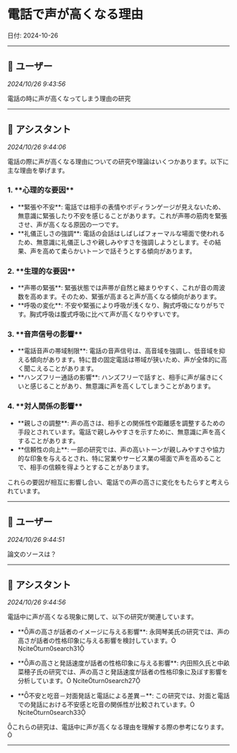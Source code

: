 # 電話で声が高くなる理由

日付: 2024-10-26

---

## 👤 ユーザー
*2024/10/26 9:43:56*

電話の時に声が高くなってしまう理由の研究

---

## 🤖 アシスタント
*2024/10/26 9:44:06*

電話の際に声が高くなる理由についての研究や理論はいくつかあります。以下に主な理由を挙げます。

### 1. \*\*心理的な要因\*\*
   - \*\*緊張や不安\*\*: 電話では相手の表情やボディランゲージが見えないため、無意識に緊張したり不安を感じることがあります。これが声帯の筋肉を緊張させ、声が高くなる原因の一つです。
   - \*\*礼儀正しさの強調\*\*: 電話の会話はしばしばフォーマルな場面で使われるため、無意識に礼儀正しさや親しみやすさを強調しようとします。その結果、声を高めて柔らかいトーンで話そうとする傾向があります。

### 2. \*\*生理的な要因\*\*
   - \*\*声帯の緊張\*\*: 緊張状態では声帯が自然と縮まりやすく、これが音の周波数を高めます。そのため、緊張が高まると声が高くなる傾向があります。
   - \*\*呼吸の変化\*\*: 不安や緊張により呼吸が浅くなり、胸式呼吸になりがちです。胸式呼吸は腹式呼吸に比べて声が高くなりやすいです。

### 3. \*\*音声信号の影響\*\*
   - \*\*電話音声の帯域制限\*\*: 電話の音声信号は、高音域を強調し、低音域を抑える傾向があります。特に昔の固定電話は帯域が狭いため、声が全体的に高く聞こえることがあります。
   - \*\*ハンズフリー通話の影響\*\*: ハンズフリーで話すと、相手に声が届きにくいと感じることがあり、無意識に声を高くしてしまうことがあります。

### 4. \*\*対人関係の影響\*\*
   - \*\*親しさの調整\*\*: 声の高さは、相手との関係性や距離感を調整するための手段とされています。電話で親しみやすさを示すために、無意識に声を高くすることがあります。
   - \*\*信頼性の向上\*\*: 一部の研究では、声の高いトーンが親しみやすさや協力的な印象を与えるとされ、特に営業やサービス業の場面で声を高めることで、相手の信頼を得ようとすることがあります。

これらの要因が相互に影響し合い、電話での声の高さに変化をもたらすと考えられています。

---

## 👤 ユーザー
*2024/10/26 9:44:51*

論文のソースは？

---

## 🤖 アシスタント
*2024/10/26 9:44:56*

電話中に声が高くなる現象に関して、以下の研究が関連しています。

- \*\*声の高さが話者のイメージに与える影響\*\*: 永岡琴美氏の研究では、声の高さが話者の性格印象に与える影響を検討しています。 citeturn0search31

- \*\*声の高さと発話速度が話者の性格印象に与える影響\*\*: 内田照久氏と中畝菜穂子氏の研究では、声の高さと発話速度が話者の性格印象に及ぼす影響を分析しています。 citeturn0search27

- \*\*不安と吃音－対面発話と電話による差異－\*\*: この研究では、対面と電話での発話における不安感と吃音の関係性が比較されています。 citeturn0search33

これらの研究は、電話中に声が高くなる理由を理解する際の参考になります。

---
